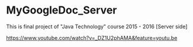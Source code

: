 # MyGoogleDoc_Server
This is final project of "Java Technology" course 2015 - 2016 [Server side]

https://www.youtube.com/watch?v=_DZ1U2phAMA&feature=youtu.be
